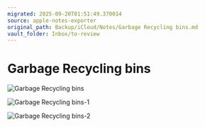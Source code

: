 ```yaml
---
migrated: 2025-09-20T01:51:49.370014
source: apple-notes-exporter
original_path: Backup/iCloud/Notes/Garbage Recycling bins.md
vault_folder: Inbox/to-review
---
```

# Garbage Recycling bins

![Garbage Recycling bins](images/Garbage%20Recycling%20bins.jpeg)

![Garbage Recycling bins-1](images/Garbage%20Recycling%20bins-1.jpeg)

![Garbage Recycling bins-2](images/Garbage%20Recycling%20bins-2.jpeg)


